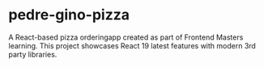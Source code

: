 # pedre-gino-pizza

A React-based pizza orderingapp created as part of Frontend Masters learning. This project showcases React 19 latest features with modern 3rd party libraries.
